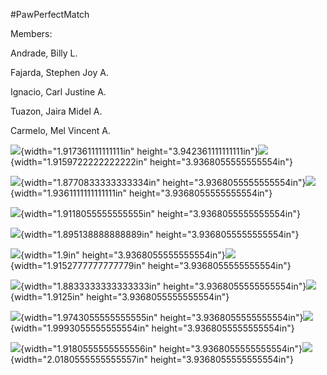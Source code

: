 #PawPerfectMatch

Members:

Andrade, Billy L.

Fajarda, Stephen Joy A.

Ignacio, Carl Justine A.

Tuazon, Jaira Midel A.

Carmelo, Mel Vincent A.

![](vertopal_9a1bedd3e06f4dcb9455e8a27e885f03/media/image1.png){width="1.917361111111111in"
height="3.942361111111111in"}![](vertopal_9a1bedd3e06f4dcb9455e8a27e885f03/media/image2.png){width="1.9159722222222222in"
height="3.9368055555555554in"}

![](vertopal_9a1bedd3e06f4dcb9455e8a27e885f03/media/image3.png){width="1.8770833333333334in"
height="3.9368055555555554in"}![](vertopal_9a1bedd3e06f4dcb9455e8a27e885f03/media/image4.png){width="1.9361111111111111in"
height="3.9368055555555554in"}

![](vertopal_9a1bedd3e06f4dcb9455e8a27e885f03/media/image5.png){width="1.9118055555555555in"
height="3.9368055555555554in"}

![](vertopal_9a1bedd3e06f4dcb9455e8a27e885f03/media/image6.png){width="1.895138888888889in"
height="3.9368055555555554in"}

![](vertopal_9a1bedd3e06f4dcb9455e8a27e885f03/media/image7.png){width="1.9in"
height="3.9368055555555554in"}![](vertopal_9a1bedd3e06f4dcb9455e8a27e885f03/media/image8.png){width="1.9152777777777779in"
height="3.9368055555555554in"}

![](vertopal_9a1bedd3e06f4dcb9455e8a27e885f03/media/image9.png){width="1.8833333333333333in"
height="3.9368055555555554in"}![](vertopal_9a1bedd3e06f4dcb9455e8a27e885f03/media/image10.png){width="1.9125in"
height="3.9368055555555554in"}

![](vertopal_9a1bedd3e06f4dcb9455e8a27e885f03/media/image11.png){width="1.9743055555555555in"
height="3.9368055555555554in"}![](vertopal_9a1bedd3e06f4dcb9455e8a27e885f03/media/image12.png){width="1.9993055555555554in"
height="3.9368055555555554in"}

![](vertopal_9a1bedd3e06f4dcb9455e8a27e885f03/media/image13.png){width="1.9180555555555556in"
height="3.9368055555555554in"}![](vertopal_9a1bedd3e06f4dcb9455e8a27e885f03/media/image14.png){width="2.0180555555555557in"
height="3.9368055555555554in"}
